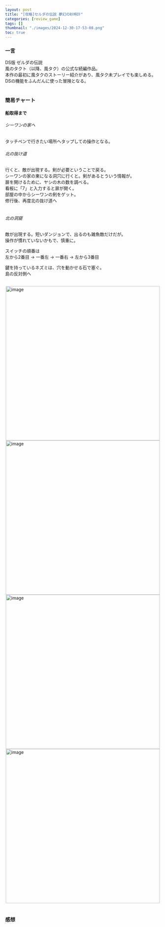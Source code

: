 ```yaml
---
layout: post
title: "[攻略]セルダの伝説 夢幻の砂時計"
categories: [review_game]
tags: []
thumbnail: "./images/2024-12-30-17-53-08.png"
toc: true
---
```


### 一言
DS版 ゼルダの伝説  
風のタクト（以降、風タク）の公式な続編作品。  
本作の最初に風タクのストーリー紹介があり、風タク未プレイでも楽しめる。  
DSの機能をふんだんに使った冒険となる。  
<br>
  

### 簡易チャート  
#### 船取得まで
###### シーワンの家へ  
タッチペンで行きたい場所へタップしての操作となる。  

###### 北の抜け道
行くと、敵が出現する。剣が必要ということで戻る。  
シーワンの家の東になる洞穴に行くと。剣があるとういう情報が。  
扉を開けるために、ヤシの木の数を調べる。  
看板に「7」と入力すると扉が開く。  
部屋の中からシーワンの剣をゲット。  
修行後、再度北の抜け道へ  
<br>

###### 北の洞窟
敵が出現する。短いダンジョンで、出るのも雑魚敵だけだが。  
操作が慣れていないかもで、慎重に。  
  
スイッチの順番は  
左から2番目 → 一番左 → 一番右 → 左から3番目  
  
鍵を持っているネズミは、穴を動かせる石で塞ぐ。  
島の反対側へ  
<br>

<img src="{{ './images/2025-01-02-22-09-28.png' }}" alt="image" width="500" style="display: block; margin: auto;"/>  

<img src="{{ './images/2025-01-02-22-36-21.png' }}" alt="image" width="500" style="display: block; margin: auto;"/>  
  
<img src="{{ './images/2025-01-06-16-14-28.png' }}" alt="image" width="500" style="display: block; margin: auto;"/>  
  
<img src="{{ './images/2025-01-06-16-14-38.png' }}" alt="image" width="500" style="display: block; margin: auto;"/>  
  

<br>

### 感想

<br>